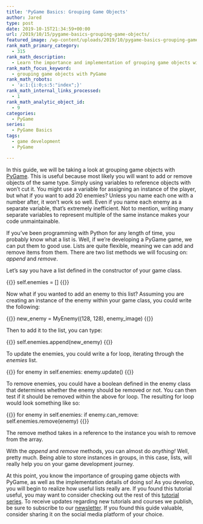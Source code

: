 ```yaml
---
title: 'PyGame Basics: Grouping Game Objects'
author: Jared
type: post
date: 2019-10-15T21:34:59+00:00
url: /2019/10/15/pygame-basics-grouping-game-objects/
featured_image: /wp-content/uploads/2019/10/pygame-basics-grouping-game-objects.png
rank_math_primary_category:
  - 315
rank_math_description:
  - Learn the importance and implementation of grouping game objects with PyGame! This bite-sized guide shows you everything you need to know to get started.
rank_math_focus_keyword:
  - grouping game objects with PyGame
rank_math_robots:
  - 'a:1:{i:0;s:5:"index";}'
rank_math_internal_links_processed:
  - 1
rank_math_analytic_object_id:
  - 9
categories:
  - PyGame
series:
  - PyGame Basics
tags:
  - game development
  - PyGame

---
```

In this guide, we will be taking a look at grouping game objects with [PyGame][1]. This is useful because most likely you will want to add or remove objects of the same type. Simply using variables to reference objects with won&#8217;t cut it. You might use a variable for assigning an instance of the player, but what if you want to add 20 enemies? Unless you name each one with a number after, it won&#8217;t work so well. Even if you name each enemy as a separate variable, that&#8217;s extremely inefficient. Not to mention, writing many separate variables to represent multiple of the same instance makes your code unmaintainable.

If you&#8217;ve been programming with Python for any length of time, you probably know what a list is. Well, if we&#8217;re developing a PyGame game, we can put them to good use. Lists are quite flexible, meaning we can add and remove items from them. There are two list methods we will focusing on: _append_ and _remove_.

Let&#8217;s say you have a list defined in the constructor of your game class.

{{<highlight py3>}}
self.enemies = []
{{</highlight>}}

Now what if you wanted to add an enemy to this list? Assuming you are creating an instance of the enemy within your game class, you could write the following:

{{<highlight py3>}}
new_enemy = MyEnemy((128, 128), enemy_image)
{{</highlight>}}

Then to add it to the list, you can type:

{{<highlight py3>}}
self.enemies.append(new_enemy)
{{</highlight>}}

To update the enemies, you could write a for loop, iterating through the _enemies_ list.

{{<highlight py3>}}
for enemy in self.enemies:
    enemy.update()
{{</highlight>}}

To remove enemies, you could have a boolean defined in the enemy class that determines whether the enemy should be removed or not. You can then test if it should be removed within the above for loop. The resulting for loop would look something like so:

{{<highlight py3>}}
for enemy in self.enemies:
    if enemy.can_remove:
        self.enemies.remove(enemy)
{{</highlight>}}

The remove method takes in a reference to the instance you wish to remove from the array.

With the _append_ and _remove_ methods, you can almost do _anything!_ Well, pretty much. Being able to store instances in groups, in this case, lists, will really help you on your game development journey.

At this point, you know the importance of grouping game objects with PyGame, as well as the implementation details of doing so! As you develop, you will begin to realize how useful lists really are. If you found this tutorial useful, you may want to consider checking out the rest of this [tutorial series][2]. To receive updates regarding new tutorials and courses we publish, be sure to subscribe to our [newsletter][3]. If you found this guide valuable, consider sharing it on the social media platform of your choice.

 [1]: https://pygame.org
 [2]: https://learn.yorkcs.com/category/tutorials/gamedev/pygame/pygame-basics/
 [3]: https://learn.yorkcs.com/newsletter